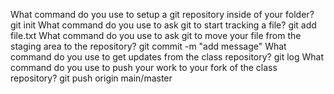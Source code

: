 What command do you use to setup a git repository inside of your folder? git init
What command do you use to ask git to start tracking a file? git add file.txt
What command do you use to ask git to move your file from the staging area to the repository? git commit -m "add message"
What command do you use to get updates from the class repository? git log
What command do you use to push your work to your fork of the class repository? git push origin main/master